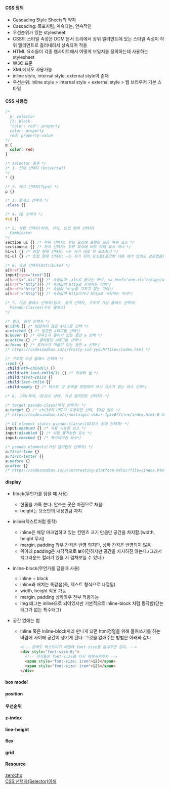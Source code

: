#### CSS 정의
- Cascading Style Sheets의 약자
- Cascading: 폭포처럼, 계속되는, 연속적인
- 우선순위가 있는 stylesheet
- CSS의 스타일 속성은 DOM 문서 트리에서 상위 엘리먼트에 있는 스타일 속성이 하위 엘리먼트로 흘러내려서 상속되어 적용
- HTML 요소들이 각종 웹사이트에서 어떻게 보일지를 정의하는데 사용하는 stylesheet
- W3C 표준
- XML에서도 사용가능
- inline style, internal style, external style이 존재
- 우선순위: inline style > internal style = external style > 웹 브라우저 기본 스타일

#### CSS 사용법
```css
/*
  p: selector
  {}: block
  "color: red": property
  color: property
  red: property-value
*/
p {
  color: red;
}
```
```css
/* selector 종류 */
/* 1. 전체 선택자 (Universal)
*/
* {}

/* 2. 태그 선택자(Type) */
p {}

/* 3. 클래스 선택자 */
.class {}

/* 4. ID 선택자 */
#id {}
```
```css
/* 5. 복합 선택자(하위, 자식, 인접 형제 선택자) 
  Combinator
*/
section ui {} /* 하위 선택자: 부모 요소에 포함된 모든 하위 요소 */
section>ui {} /* 자식 선택자: 부모 요소에 바로 아래 요소 하나 */
h1+ul {} /* 인접 형제 선택자: +는 자기 바로 뒤 요소하나 */
h1~ul {} /* 인접 형제 선택자: ~는 자기 뒤의 요소들(중간에 다른 애가 있어도 상관없음) */
```

```css
/* 6. 속성 선택자(Attribute) */
a[href]{}
input[type="text"]{}
a[href$=".xls"]{} /* 속성값이 .xls로 끝나는 아이, <a href="one.xls">atag</a> */
a[href^="http"]{} /* 속성값이 http로 시작하는 아이*/
a[href*="http"]{} /* 속성값 http를 가지고 있는 아이*/
a[href|="http"]{} /* 속성값이 http이거나 http로 시작하는 아이*/
```

```css
/* 7. 가상 클래스 선택자(링크, 동적 선택자, 구조적 가상 클래스 선택자) 
  Pseudo-Classes(수도 클래스)
*/

/* 링크, 동적 선택자 */
a:link {} /* 방문하지 않은 a태그를 선택 */
a:visited {} /* 방문한 a태그를 선택*/
a:hover {} /* 마우스가 올라가 있는 동안 a 선택 */ 
a:active {} /* 클릭동안 a태그를 선택*/ 
a:focus {} /* 포커스가 머물러 있는 동안 a 선택*/
/* https://codesandbox.io/s/frosty-sid-yydvh?file=/index.html */

/* 구조적 가상 클래스 선택자 */
:root {}
.child:nth-child(1) {}
.child:nth-last-child(1) {} /* 뒤부터 셈 */
.child:first-child {}
.child:last-child {}
.child:empty {} /* 텍스트 및 공백을 포함하여 자식 요소가 없는 요소 선택*/
```
```css
/* 8. 그외(목적, UI요소 상태, 가상 엘리먼트 선택자) */

/* target pseudo-class(목적 선택자) */
a:target {} /* child의 URI가 요청되면 선택, ID값 필요 */
/* https://codesandbox.io/s/nostalgic-oskar-1piv0?file=/index.html:0-446 */

/* UI element states pseudo-classes(UI요소 상태 선택자) */
input:enabled {} /* 사용 가능한 요소 */
input:disabled {} /* 사용 불가능한 요소 */
input:checked {} /* 체크되어진 요소*/

/* pseudo elements(가상 엘리먼트 선택자) */
a:first-line {}
a:first-letter {}
a:before {}
a:after {}
/* https://codesandbox.io/s/interesting-platform-84loc?file=/index.html */
```

#### display
- block(무언가를 담을 때 사용)
  - 한줄을 가득 쓴다. 안쓰는 곳은 마진으로 채움
  - height는 요소안의 내용만큼 차지
  
- inline(텍스트처럼 동작)
  - inline은 해당 마크업하고 있는 컨텐츠 크기 만큼만 공간을 차지함.(width, height 무시)
  - margin, padding 좌우 간격은 반영 되지만, 상하 간격은 반영되지 않음
  - 위아래 padding은 시각적으로 보이긴하지만 공간을 차지하진 않는다.(그래서 백그라운드 컬러가 있을 시 겹쳐보일 수 있다.)

- inline-block(무언가를 담을때 사용)
  - inline + block
  - inline과 배치는 똑같음(즉, 텍스트 형식으로 나열됨)
  - width, height 적용 가능
  - margin, padding 상하좌우 전부 적용가능
  - img 태그는 inline으로 되어있지만 기본적으로 inline-block 처럼 동작함(닫는 태그가 없는 특수태그)

- 공간 없애는 법 
  - inline 혹은 inline-block끼리 만나게 되면 html정렬을 위해 들여쓰기를 하는 바람에 사이에 공간이 생기게 된다. 그것을 없애주는 방법은 아래와 같다
    ```html
    <!-- 공백도 텍스트이기 때문에 font-size를 없애주면 된다. -->
    <div style="font-size:0;">
      <!-- 자식들은 font-size를 다시 회복시켜주자 -->
      <span style="font-size: 1rem">123</span>
      <span style="font-size: 1rem">123</span>
    </div>
    ``` 

#### box model
#### position
#### 우선순위
#### z-index
#### line-height
#### flex
#### grid

#### Resource
[zerocho](https://www.zerocho.com/category/CSS/post/5825b14baff5c7001827997b)</br>
[CSS:선택자(Selector)이해](https://www.nextree.co.kr/p8468/)</br>
